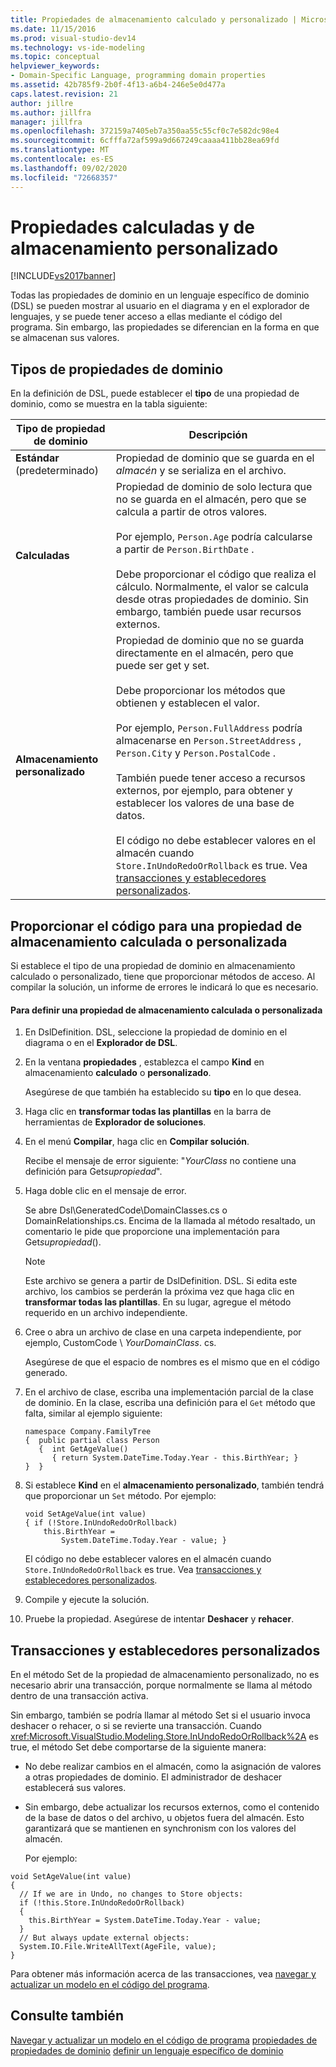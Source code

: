 ```yaml
---
title: Propiedades de almacenamiento calculado y personalizado | Microsoft Docs
ms.date: 11/15/2016
ms.prod: visual-studio-dev14
ms.technology: vs-ide-modeling
ms.topic: conceptual
helpviewer_keywords:
- Domain-Specific Language, programming domain properties
ms.assetid: 42b785f9-2b0f-4f13-a6b4-246e5e0d477a
caps.latest.revision: 21
author: jillre
ms.author: jillfra
manager: jillfra
ms.openlocfilehash: 372159a7405eb7a350aa55c55cf0c7e582dc98e4
ms.sourcegitcommit: 6cfffa72af599a9d667249caaaa411bb28ea69fd
ms.translationtype: MT
ms.contentlocale: es-ES
ms.lasthandoff: 09/02/2020
ms.locfileid: "72668357"
---
```

# <a name="calculated-and-custom-storage-properties"></a>Propiedades calculadas y de almacenamiento personalizado
[!INCLUDE[vs2017banner](../includes/vs2017banner.md)]

Todas las propiedades de dominio en un lenguaje específico de dominio (DSL) se pueden mostrar al usuario en el diagrama y en el explorador de lenguajes, y se puede tener acceso a ellas mediante el código del programa. Sin embargo, las propiedades se diferencian en la forma en que se almacenan sus valores.

## <a name="kinds-of-domain-properties"></a>Tipos de propiedades de dominio
 En la definición de DSL, puede establecer el **tipo** de una propiedad de dominio, como se muestra en la tabla siguiente:

|Tipo de propiedad de dominio|Descripción|
|--------------------------|-----------------|
|**Estándar** (predeterminado)|Propiedad de dominio que se guarda en el *almacén* y se serializa en el archivo.|
|**Calculadas**|Propiedad de dominio de solo lectura que no se guarda en el almacén, pero que se calcula a partir de otros valores.<br /><br /> Por ejemplo, `Person.Age` podría calcularse a partir de `Person.BirthDate` .<br /><br /> Debe proporcionar el código que realiza el cálculo. Normalmente, el valor se calcula desde otras propiedades de dominio. Sin embargo, también puede usar recursos externos.|
|**Almacenamiento personalizado**|Propiedad de dominio que no se guarda directamente en el almacén, pero que puede ser get y set.<br /><br /> Debe proporcionar los métodos que obtienen y establecen el valor.<br /><br /> Por ejemplo, `Person.FullAddress` podría almacenarse en `Person.StreetAddress` , `Person.City` y `Person.PostalCode` .<br /><br /> También puede tener acceso a recursos externos, por ejemplo, para obtener y establecer los valores de una base de datos.<br /><br /> El código no debe establecer valores en el almacén cuando `Store.InUndoRedoOrRollback` es true. Vea [transacciones y establecedores personalizados](#setters).|

## <a name="providing-the-code-for-a-calculated-or-custom-storage-property"></a>Proporcionar el código para una propiedad de almacenamiento calculada o personalizada
 Si establece el tipo de una propiedad de dominio en almacenamiento calculado o personalizado, tiene que proporcionar métodos de acceso. Al compilar la solución, un informe de errores le indicará lo que es necesario.

#### <a name="to-define-a-calculated-or-custom-storage-property"></a>Para definir una propiedad de almacenamiento calculada o personalizada

1. En DslDefinition. DSL, seleccione la propiedad de dominio en el diagrama o en el **Explorador de DSL**.

2. En la ventana **propiedades** , establezca el campo **Kind** en almacenamiento **calculado** o **personalizado**.

     Asegúrese de que también ha establecido su **tipo** en lo que desea.

3. Haga clic en **transformar todas las plantillas** en la barra de herramientas de **Explorador de soluciones**.

4. En el menú **Compilar**, haga clic en **Compilar solución**.

     Recibe el mensaje de error siguiente: "*YourClass* no contiene una definición para Get*supropiedad*".

5. Haga doble clic en el mensaje de error.

     Se abre Dsl\GeneratedCode\DomainClasses.cs o DomainRelationships.cs. Encima de la llamada al método resaltado, un comentario le pide que proporcione una implementación para Get*supropiedad*().

    > [!NOTE]
    > Este archivo se genera a partir de DslDefinition. DSL. Si edita este archivo, los cambios se perderán la próxima vez que haga clic en **transformar todas las plantillas**. En su lugar, agregue el método requerido en un archivo independiente.

6. Cree o abra un archivo de clase en una carpeta independiente, por ejemplo, CustomCode \\ *YourDomainClass*. cs.

     Asegúrese de que el espacio de nombres es el mismo que en el código generado.

7. En el archivo de clase, escriba una implementación parcial de la clase de dominio. En la clase, escriba una definición para el `Get` método que falta, similar al ejemplo siguiente:

    ```
    namespace Company.FamilyTree
    {  public partial class Person
       {  int GetAgeValue()
          { return System.DateTime.Today.Year - this.BirthYear; }
    }  }
    ```

8. Si establece **Kind** en el **almacenamiento personalizado**, también tendrá que proporcionar un `Set` método. Por ejemplo:

    ```
    void SetAgeValue(int value)
    { if (!Store.InUndoRedoOrRollback)
        this.BirthYear =
            System.DateTime.Today.Year - value; }
    ```

     El código no debe establecer valores en el almacén cuando `Store.InUndoRedoOrRollback` es true. Vea [transacciones y establecedores personalizados](#setters).

9. Compile y ejecute la solución.

10. Pruebe la propiedad. Asegúrese de intentar **Deshacer** y **rehacer**.

## <a name="transactions-and-custom-setters"></a><a name="setters"></a> Transacciones y establecedores personalizados
 En el método Set de la propiedad de almacenamiento personalizado, no es necesario abrir una transacción, porque normalmente se llama al método dentro de una transacción activa.

 Sin embargo, también se podría llamar al método Set si el usuario invoca deshacer o rehacer, o si se revierte una transacción. Cuando <xref:Microsoft.VisualStudio.Modeling.Store.InUndoRedoOrRollback%2A> es true, el método Set debe comportarse de la siguiente manera:

- No debe realizar cambios en el almacén, como la asignación de valores a otras propiedades de dominio. El administrador de deshacer establecerá sus valores.

- Sin embargo, debe actualizar los recursos externos, como el contenido de la base de datos o del archivo, u objetos fuera del almacén. Esto garantizará que se mantienen en synchronism con los valores del almacén.

  Por ejemplo:

```
void SetAgeValue(int value)
{
  // If we are in Undo, no changes to Store objects:
  if (!this.Store.InUndoRedoOrRollback)
  {
    this.BirthYear = System.DateTime.Today.Year - value;
  }
  // But always update external objects:
  System.IO.File.WriteAllText(AgeFile, value);
}
```

 Para obtener más información acerca de las transacciones, vea [navegar y actualizar un modelo en el código del programa](../modeling/navigating-and-updating-a-model-in-program-code.md).

## <a name="see-also"></a>Consulte también
 [Navegar y actualizar un modelo en el código de programa](../modeling/navigating-and-updating-a-model-in-program-code.md) [propiedades de propiedades de dominio](../modeling/properties-of-domain-properties.md) [definir un lenguaje específico de dominio](../modeling/how-to-define-a-domain-specific-language.md)
